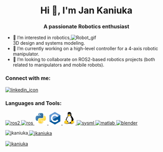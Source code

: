 <h1 align="center">Hi 👋, I'm Jan Kaniuka</h1>
<h3 align="center">A passionate Robotics enthusiast</h3>
<img align="right" alt="Robot_gif" width="300" src="https://i.pinimg.com/originals/ab/53/c3/ab53c3258caa5c3c691b4de46cb5ad88.gif">

- 👀 I’m interested in robotics, 3D design and systems modeling.
- 🌱 I’m currently working on a high-level controller for a 4-axis robotic manipulator.
- 💞️ I’m looking to collaborate on ROS2-based robotics projects (both related to manipulators and mobile robots).

<h3 align="left">Connect with me:</h3>
<p align="left">
<a href="https://www.linkedin.com/in/jan-kaniuka-2a5473195/" target="blank"><img align="center" src="https://cdn-icons-png.flaticon.com/512/174/174857.png" alt="linkedin_icon" height="40" width="40" /></a>
</p>

<h3 align="left">Languages and Tools:</h3>

<p align="left"> <a href="https://docs.ros.org/en/humble/index.html" target="_blank" rel="noreferrer"> <img src="https://user-images.githubusercontent.com/80155305/215286774-4c54bc8b-1ded-4bbd-991e-bc269bb6542f.png" alt="ros2" width="90" height="35"/> </a> <a href="https://www.ros.org/" target="_blank" rel="noreferrer"> <img src="https://upload.wikimedia.org/wikipedia/commons/thumb/b/bb/Ros_logo.svg/1280px-Ros_logo.svg.png" alt="ros" width="80" height="35"/> </a></a> <a href="https://www.python.org" target="_blank" rel="noreferrer"> <img src="https://raw.githubusercontent.com/devicons/devicon/master/icons/python/python-original.svg" alt="python" width="40" height="40"/> </a> <a href="https://www.cprogramming.com/" target="_blank" rel="noreferrer"> <img src="https://raw.githubusercontent.com/devicons/devicon/master/icons/c/c-original.svg" alt="c" width="40" height="40"/> </a> <a href="https://www.linux.org/" target="_blank" rel="noreferrer"> <img src="https://raw.githubusercontent.com/devicons/devicon/master/icons/linux/linux-original.svg" alt="linux" width="40" height="40"/> </a> <a href="https://sysml.org/" target="_blank" rel="noreferrer"> <img src="https://pivotpt.com/.res/images/log/l/SysML-115x90.png" alt="sysml" width="60" height="40"/> </a> <a href="https://www.mathworks.com/" target="_blank" rel="noreferrer"> <img src="https://upload.wikimedia.org/wikipedia/commons/2/21/Matlab_Logo.png" alt="matlab" width="40" height="40"/> </a> <a href="https://www.blender.org/" target="_blank" rel="noreferrer"> <img src="https://upload.wikimedia.org/wikipedia/commons/thumb/0/0c/Blender_logo_no_text.svg/2503px-Blender_logo_no_text.svg.png" alt="blender" width="40" height="40"/> 


<p><img align="left" src="https://github-readme-stats-sigma-five.vercel.app/api/top-langs?username=jkaniuka&show_icons=true&locale=en&layout=compact" alt="jkaniuka" /></p>

<p>&nbsp;<img align="center" src="https://github-readme-stats-sigma-five.vercel.app/api?username=jkaniuka&show_icons=true&locale=en" alt="jkaniuka" /></p>

<p><img align="center" src="https://github-readme-streak-stats.herokuapp.com/?user=jkaniuka&" alt="jkaniuka" /></p>


<!---
jkaniuka/jkaniuka is a ✨ special ✨ repository because its `README.md` (this file) appears on your GitHub profile.
You can click the Preview link to take a look at your changes.
--->
